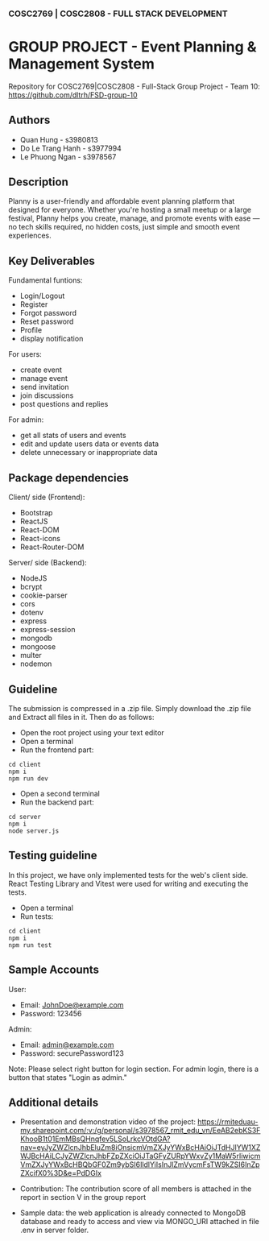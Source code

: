 
### COSC2769 | COSC2808 - FULL STACK DEVELOPMENT
# GROUP PROJECT -  Event Planning & Management System 
Repository for COSC2769|COSC2808 - Full-Stack Group Project - Team 10: https://github.com/dltrh/FSD-group-10

## Authors
- Quan Hung - s3980813
- Do Le Trang Hanh - s3977994
- Le Phuong Ngan - s3978567

## Description
Planny is a user-friendly and affordable event planning platform that designed for everyone. Whether you're hosting a small meetup or a large festival, Planny helps you create, manage, and promote events with ease — no tech skills required, no hidden costs, just simple and smooth event experiences.

## Key Deliverables
Fundamental funtions:
 - Login/Logout
 - Register
 - Forgot password
 - Reset password
 - Profile
 - display notification

For users:
  - create event
  - manage event
  - send invitation
  - join discussions
  - post questions and replies

For admin:
  - get all stats of users and events
  - edit and update users data or events data
  - delete unnecessary or inappropriate data

## Package dependencies
Client/ side (Frontend):
- Bootstrap
- ReactJS
- React-DOM
- React-icons
- React-Router-DOM

Server/ side (Backend):
- NodeJS
- bcrypt
- cookie-parser
- cors
- dotenv
- express
- express-session
- mongodb
- mongoose
- multer
- nodemon

## Guideline
The submission is compressed in a .zip file. Simply download the .zip file and Extract all files in it. Then do as follows: 

- Open the root project using your text editor
- Open a terminal
- Run the frontend part: 
```
cd client
npm i
npm run dev
```
- Open a second terminal
- Run the backend part: 
```
cd server
npm i
node server.js
```

## Testing guideline
In this project, we have only implemented tests for the web's client side. React Testing Library and Vitest were used for writing and executing the tests.
- Open a terminal
- Run tests:
```
cd client
npm i
npm run test
```

## Sample Accounts
User:
 - Email: JohnDoe@example.com
 - Password: 123456

Admin:
 - Email: admin@example.com
 - Password: securePassword123

Note: Please select right button for login section. For admin login, there is a button that states "Login as admin."

## Additional details
- Presentation and demonstration video of the project: https://rmiteduau-my.sharepoint.com/:v:/g/personal/s3978567_rmit_edu_vn/EeAB2ebKS3FKhooB1t01EmMBsQHnqfev5LSoLrkcVOtdGA?nav=eyJyZWZlcnJhbEluZm8iOnsicmVmZXJyYWxBcHAiOiJTdHJlYW1XZWJBcHAiLCJyZWZlcnJhbFZpZXciOiJTaGFyZURpYWxvZy1MaW5rIiwicmVmZXJyYWxBcHBQbGF0Zm9ybSI6IldlYiIsInJlZmVycmFsTW9kZSI6InZpZXcifX0%3D&e=PdDGIx

- Contribution: The contribution score of all members is attached in the report in section V in the group report
- Sample data: the web application is already connected to MongoDB database and ready to access and view via MONGO_URI attached in file .env in server folder.
